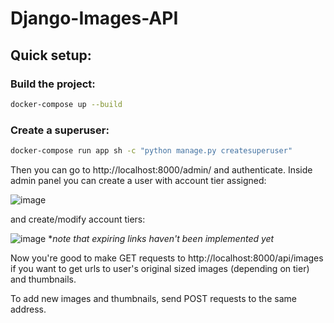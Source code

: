 # Django-Images-API

## Quick setup:

### Build the project:
```bash
docker-compose up --build
```

### Create a superuser:
```bash
docker-compose run app sh -c "python manage.py createsuperuser"
```

Then you can go to http://localhost:8000/admin/ and authenticate.
Inside admin panel you can create a user with account tier assigned:

![image](https://user-images.githubusercontent.com/67806773/171991735-613432ae-ec4c-4375-995c-9e8153b48f8d.png)

and create/modify account tiers:

![image](https://user-images.githubusercontent.com/67806773/171991800-a73558d0-6fc0-4fb5-a5e1-ec3fdab23cfc.png)
**note that expiring links haven't been implemented yet*

Now you're good to make GET requests to http://localhost:8000/api/images if you want to get urls to user's original sized images (depending on tier) and thumbnails.

To add new images and thumbnails, send POST requests to the same address.
